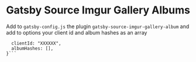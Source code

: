 # Gatsby Source Imgur Gallery Albums

Add to `gatsby-config.js` the plugin `gatsby-source-imgur-gallery-album`
and add to options your client id and album hashes as an array

```options: {
  clientId: "XXXXXX",
  albumHashes: [],
}```
